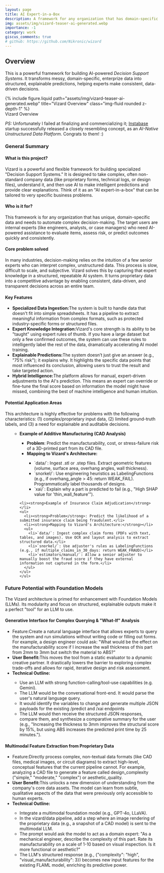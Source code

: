 ```yaml
---
layout: page
title: AI Expert-in-a-Box
description: A framework for any organization that has domain-specific enterprize unstructured data where internal experts need to automate complex decision-making.
img: assets/img/vizard-teaser-ai-generated.webp
importance: -1
category: work
giscus_comments: true
# github: https://github.com/Nikronic/wizard
---
```


<!-- Intro section -->
<section>
<h2>Overview</h2>
<p>
    This is a powerful framework for building AI-powered <em>Decision Support Systems</em>. It transforms messy, domain-specific, enterprize data into structured, explainable predictions, helping experts make consistent, data-driven decisions.
</p>
</section>

<div class="row">
    <div class="col-sm mt-3 mt-md-0">
        {% include figure.liquid path="assets/img/vizard-teaser-ai-generated.webp" title="Vizard Overview" class="img-fluid rounded z-depth-1" %}
    </div>
</div>
<div class="caption">
    Vizard Overview
</div>

<em>PS:</em> Unfortunately I failed at finalizing and commercializing it; <a href="https://instabase.com/">Instabase</a> startup successfully released a closely resembling concept, as an <em>AI-Native Unstructured Data Platform</em>. Congrats to them! :)


<!-- Section: Summary for General Audience -->
<section>
  <h3>General Summary</h3>

  <h4>What is this project?</h4>
  <p>Vizard is a powerful and flexible framework for building specialized "Decision Support Systems." It is designed to take complex, often non-standard company data (like proprietary forms, technical logs, or design files), understand it, and then use AI to make intelligent predictions and provide clear explanations. Think of it as an "AI expert-in-a-box" that can be tailored to very specific business problems.</p>

  <h4>Who is it for?</h4>
  <p>This framework is for any organization that has unique, domain-specific data and needs to automate complex decision-making. The target users are internal experts (like engineers, analysts, or case managers) who need AI-powered assistance to evaluate items, assess risk, or predict outcomes quickly and consistently.</p>

  <h4>Core problem solved</h4>
  <p>In many industries, decision-making relies on the intuition of a few senior experts who can interpret complex, unstructured data. This process is slow, difficult to scale, and subjective. Vizard solves this by capturing that expert knowledge in a structured, repeatable AI system. It turns proprietary data into a competitive advantage by enabling consistent, data-driven, and transparent decisions across an entire team.</p>

  <h4>Key Features</h4>
  <ul>
    <li><strong>Specialized Data Ingestion:</strong>The system is built to handle data that doesn't fit into simple spreadsheets. It has a pipeline to extract meaningful information from complex formats, such as protected industry-specific forms or structured files.</li>
    <li><strong>Expert Knowledge Integration:</strong>Vizard's core strength is its ability to be "taught" using expert rules of thumb. If you have a large dataset but only a few confirmed outcomes, the system can use these rules to intelligently label the rest of the data, dramatically accelerating AI model training.</li>
    <li><strong>Explainable Predictions:</strong>The system doesn’t just give an answer (e.g., "75% risk"); it explains why. It highlights the specific data points that most influenced its conclusion, allowing users to trust the result and take targeted action.</li>
    <li><strong>Hybrid Intelligence:</strong>The platform allows for manual, expert-driven adjustments to the AI's prediction. This means an expert can override or fine-tune the final score based on information the model might have missed, combining the best of machine intelligence and human intuition.</li>

  </ul>

  <h4>Potential Application Areas</h4>
  This architecture is highly effective for problems with the following characteristics: (1) complex/proprietary input data, (2) limited ground-truth labels, and (3) a need for explainable and auditable decisions.

  <ul>
    <ul>
        <li><strong>Example of Additive Manufacturing (CAD Analysis)</strong></li>
    <ul>
      <li><strong>Problem</strong>: Predict the manufacturability, cost, or stress-failure risk of a 3D-printed part from its CAD file.</li>
      <li><strong>Mapping to Vizard's Architecture:</strong></li>
      <ul>
        <li>`data/`: Ingest .stl or .step files. Extract geometric features (volume, surface area, overhang angles, wall thickness).</li>
        <li>`snorkel/`: Use engineering heuristics as LabelingFunctions (e.g., if overhang_angle > 45: return WEAK_FAIL). Programmatically label thousands of designs.</li>
        <li>`xai/`: Explain why a part is predicted to fail (e.g., "High SHAP value for 'thin_wall_feature'").</li>
      </ul>
    </ul>

    <li><strong>Example of Insurance Claim Adjudication</strong></li>
    <ul>
      <li><strong>Problem</strong>: Predict the likelihood of a submitted insurance claim being fraudulent.</li>
      <li><strong>Mapping to Vizard's Architecture:</strong></li>
      <ul>
        <li>`data/`: Ingest complex claim forms (PDFs with text, tables, and images). Use OCR and layout analysis to extract structured data.</li>
        <li>`snorkel/`: Use adjuster's rules as LabelingFunctions (e.g., if multiple_claims_in_30_days: return WEAK_FRAUD)</li>
        <li>`estimators/manual/`: Allow a senior adjuster to manually boost the fraud score if they have external information not captured in the form.</li>
      </ul>
    </ul>
    </ul>
  </ul>
</section>

<section>
  <h3>Future Potential with Foundation Models</h3>
  The Vizard architecture is primed for enhancement with Foundation Models (LLMs). Its modularity and focus on structured, explainable outputs make it a perfect "tool" for an LLM to use.

  <h4>Generative Interface for Complex Querying & "What-If" Analysis</h4>
  <ul>
    <li></strong>Feature:</strong>Create a natural language interface that allows experts to query the system and run simulations without writing code or filling out forms. For example, a design engineer could ask: "What would be the effect on the manufacturability score if I increase the wall thickness of this part from 2mm to 3mm but switch the material to ABS?"</li>
    <li><strong>User Benefit:</strong>This moves the tool from a static evaluator to a dynamic creative partner. It drastically lowers the barrier to exploring complex trade-offs and allows for rapid, iterative design and risk assessment.</li>
    <li><strong>Technical Outline:</strong></li>
    <ul>
      <li>Use an LLM with strong function-calling/tool-use capabilities (e.g. Gemini).</li>
      <li>The LLM would be the conversational front-end. It would parse the user's natural language query.</li>
      <li>It would identify the variables to change and generate multiple JSON payloads for the existing /predict and /xai endpoints</li>
      <li>The LLM would then receive the structured JSON responses, compare them, and synthesize a comparative summary for the user (e.g., "Increasing the thickness to 3mm improves the structural score by 15%, but using ABS increases the predicted print time by 25 minutes.").</li>
    </ul>
  </ul>

  <h4> Multimodal Feature Extraction from Proprietary Data</h4>
  <ul>
    <li></strong>Feature:</strong>Directly process complex, non-textual data formats (like CAD files, medical images, or circuit diagrams) to extract high-level, conceptual features that the current pipeline cannot. For example, analyzing a CAD file to generate a feature called design_complexity ("simple," "moderate," "complex") or aesthetic_quality.</li>
    <li><strong>User Benefit:</strong>This unlocks a new dimension of understanding from the company's core data assets. The model can learn from subtle, qualitative aspects of the data that were previously only accessible to human experts.</li>
    <li><strong>Technical Outline:</strong></li>
    <ul>
      <li>Integrate a multimodal foundation model (e.g., GPT-4o, LLaVA).</li>
      <li>In the vizard/data pipeline, add a step where an image rendering of the proprietary data (e.g., a snapshot of a CAD model) is sent to the multimodal LLM.</li>
      <li>The prompt would ask the model to act as a domain expert: "As a mechanical engineer, describe the complexity of this part. Rate its manufacturability on a scale of 1-10 based on visual inspection. Is it more functional or aesthetic?"</li>
      <li>The LLM's structured response (e.g., {"complexity": "high", "visual_manufacturability": 3}) becomes new input features for the existing FLAML model, enriching its predictive power.</li>
    </ul>
  </ul>
</section>